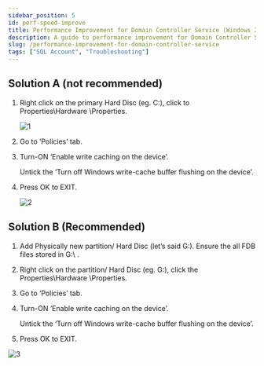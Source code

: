 ```yaml
---
sidebar_position: 5
id: perf-speed-improve
title: Performance Improvement for Domain Controller Service (Windows 2012 Server OS)
description: A guide to performance improvement for Domain Controller Service (Windows Server OS) for SQL Account
slug: /performance-improvement-for-domain-controller-service
tags: ["SQL Account", "Troubleshooting"]
---
```


## Solution A (not recommended)

1. Right click on the primary Hard Disc (eg. C:\), click to Properties\Hardware \Properties.

   ![1](/img/troubleshooting/perf-speed-improve/1.png)

2. Go to ‘Policies’ tab.

3. Turn-ON ‘Enable write caching on the device’.

   Untick the ‘Turn off Windows write-cache buffer flushing on the device’.

4. Press OK to EXIT.

   ![2](/img/troubleshooting/perf-speed-improve/2.png)

## Solution B (Recommended)

   1. Add Physically new partition/ Hard Disc (let’s said G:\). Ensure the all FDB files stored in G:\ .

   2. Right click on the partition/ Hard Disc (eg. G:\), click the Properties\Hardware \Properties.

   3. Go to ‘Policies’ tab.

   4. Turn-ON ‘Enable write caching on the device’.

      Untick the ‘Turn off Windows write-cache buffer flushing on the device’.

   5. Press OK to EXIT.

   ![3](/img/troubleshooting/perf-speed-improve/3.png)
